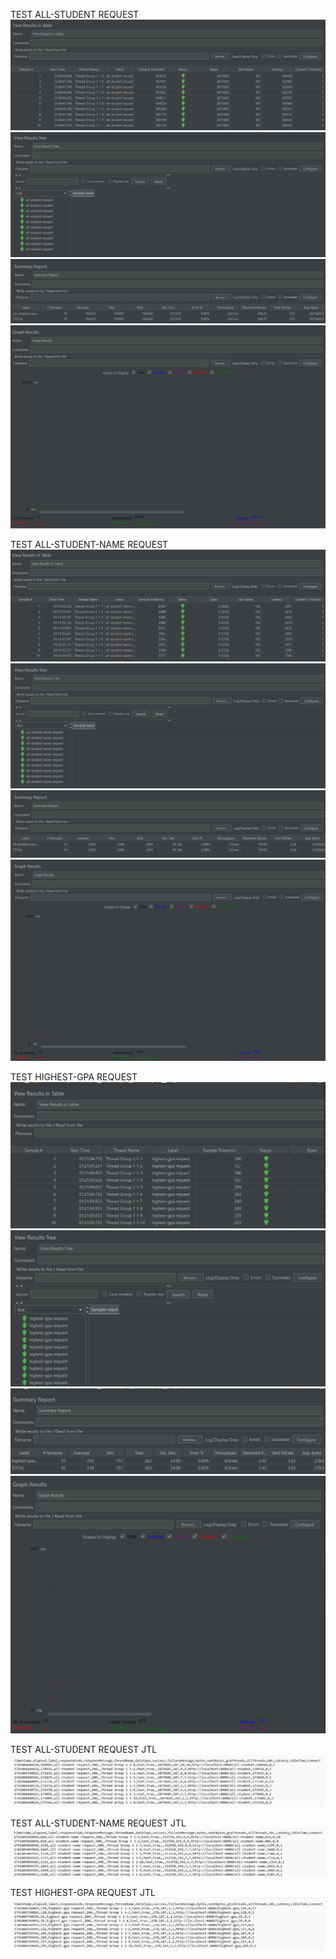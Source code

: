 TEST ALL-STUDENT REQUEST
![img.png](img_resources/img.png)
![img_1.png](img_resources/img_1.png)
![img_2.png](img_resources/img_2.png)
![img_3.png](img_resources/img_3.png)

TEST ALL-STUDENT-NAME REQUEST
![img_4.png](img_resources/img_4.png)
![img_5.png](img_resources/img_5.png)
![img_6.png](img_resources/img_6.png)
![img_7.png](img_resources/img_7.png)

TEST HIGHEST-GPA REQUEST
![img_8.png](img_resources/img_8.png)
![img_9.png](img_resources/img_9.png)
![img_10.png](img_resources/img_10.png)
![img_11.png](img_resources/img_11.png)

TEST ALL-STUDENT REQUEST JTL
![img_13.png](img_resources/img_13.png)

TEST ALL-STUDENT-NAME REQUEST JTL
![img_15.png](img_resources/img_15.png)

TEST HIGHEST-GPA REQUEST JTL
![img_14.png](img_resources/img_14.png)
